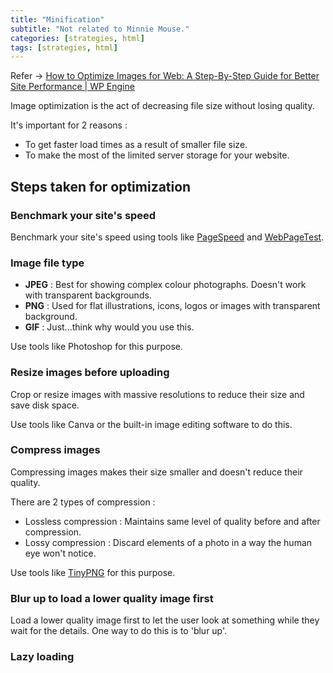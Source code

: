 ```yaml
---
title: "Minification"
subtitle: "Not related to Minnie Mouse."
categories: [strategies, html]
tags: [strategies, html]
---
```


Refer -> [How to Optimize Images for Web: A Step-By-Step Guide for Better Site Performance | WP Engine](https://wpengine.com/resources/optimize-images-for-web)

Image optimization is the act of decreasing file size without losing quality.

It's important for 2 reasons :

- To get faster load times as a result of smaller file size.
- To make the most of the limited server storage for your website.

## Steps taken for optimization

### Benchmark your site's speed

Benchmark your site's speed using tools like [PageSpeed](https://pagespeed.web.dev/?utm_source=psi&utm_medium=redirect) and [WebPageTest](https://www.webpagetest.org/).

### Image file type

- **JPEG** : Best for showing complex colour photographs. Doesn't work with transparent backgrounds.
- **PNG** : Used for flat illustrations, icons, logos or images with transparent background.
- **GIF** : Just...think why would you use this.

Use tools like Photoshop for this purpose.

### Resize images before uploading

Crop or resize images with massive resolutions to reduce their size and save disk space.

Use tools like Canva or the built-in image editing software to do this.

### Compress images

Compressing images makes their size smaller and doesn't reduce their quality.

There are 2 types of compression :

- Lossless compression : Maintains same level of quality before and after compression.
- Lossy compression : Discard elements of a photo in a way the human eye won't notice.

Use tools like [TinyPNG](https://tinypng.com/) for this purpose.

### Blur up to load a lower quality image first

Load a lower quality image first to let the user look at something while they wait for the details. One way to do this is to 'blur up'.

### Lazy loading
